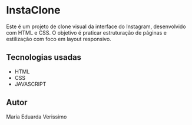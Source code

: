 # InstaClone

Este é um projeto de clone visual da interface do Instagram, desenvolvido com HTML e CSS. O objetivo é praticar estruturação de páginas e estilização com foco em layout responsivo.

## Tecnologias usadas
- HTML
- CSS
- JAVASCRIPT
## Autor
Maria Eduarda Verissimo
